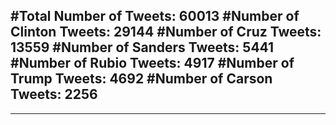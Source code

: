 #Total Number of Tweets: 60013 
#Number of Clinton Tweets: 29144
#Number of Cruz Tweets: 13559
#Number of Sanders Tweets: 5441
#Number of Rubio Tweets: 4917
#Number of Trump Tweets: 4692
#Number of Carson Tweets: 2256
---
---
